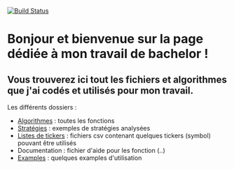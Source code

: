 [![Build Status](https://travis-ci.org/MartinsAlex/Backtesting.png?branch=master)](https://travis-ci.org/MartinsAlex/Backtesting)

# **Bonjour et bienvenue sur la page dédiée à mon travail de bachelor !**



## Vous trouverez ici tout les fichiers et algorithmes que j'ai codés et utilisés pour mon travail.

Les différents dossiers :

- [Algorithmes](https://github.com/MartinsAlex/Backtesting/tree/master/Algorithmes) : toutes les fonctions
- [Stratégies](https://github.com/MartinsAlex/Backtesting/tree/master/Strat%C3%A9gies) : exemples de stratégies analysées
- [Listes de tickers](https://github.com/MartinsAlex/Backtesting/tree/master/Listes%20de%20tickers) : fichiers csv contenant quelques tickers (symbol) pouvant être utilisés
- Documentation : fichier d'aide pour les fonction (..)
- [Examples](https://github.com/MartinsAlex/Backtesting/tree/master/Examples) : quelques examples d'utilisation


